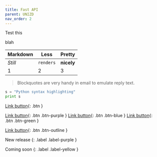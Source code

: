 ```yaml
---
title: Fast API
parent: UNIZD
nav_order: 2
---
```


Test this


blah

Markdown | Less | Pretty
--- | --- | ---
*Still* | `renders` | **nicely**
1 | 2 | 3

> Blockquotes are very handy in email to emulate reply text.

```python
s = "Python syntax highlighting"
print s
```


[Link button](http://example.com/){: .btn }

[Link button](http://example.com/){: .btn .btn-purple }
[Link button](http://example.com/){: .btn .btn-blue }
[Link button](http://example.com/){: .btn .btn-green }

[Link button](http://example.com/){: .btn .btn-outline }

New release
{: .label .label-purple }

Coming soon
{: .label .label-yellow }

